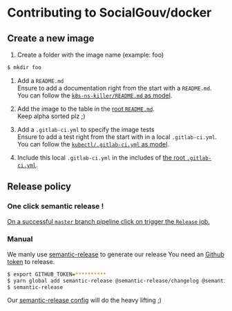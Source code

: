 # Contributing to SocialGouv/docker 

## Create a new image

1. Create a folder with the image name (example: foo)

```bash
$ mkdir foo
```

1. Add a `README.md`  
   Ensure to add a documentation right from the start with a `README.md`.  
   You can follow the [`k8s-ns-killer/README.md` as model](./k8s-ns-killer/README.md).

1. Add the image to the table in the [root `README.md`](./README.md).  
   Keep alpha sorted plz ;)

1. Add a `.gitlab-ci.yml` to specify the image tests  
   Ensure to add a test right from the start with in a local `.gitlab-ci.yml`.  
   You can follow the [`kubectl/.gitlab-ci.yml` as model](./kubectl/.gitlab-ci.yml).

1. Include this local `.gitlab-ci.yml` in the includes of [the root `.gitlab-ci.yml`](./.gitlab-ci.yml).

## Release policy

### One click semantic release !

[On a successful `master` branch pipeline click on trigger the `Release` job.](https://gitlab.factory.social.gouv.fr/SocialGouv/docker/pipelines)

### Manual

We manly use [semantic-release](https://github.com/semantic-release/semantic-release) to generate our release
You need an [Github token](https://github.com/settings/tokens/new) to release.

```sh
$ export GITHUB_TOKEN=**********
$ yarn global add semantic-release @semantic-release/changelog @semantic-release/exec @semantic-release/git
$ semantic-release
```

Our [semantic-release config](./.releaserc.yml) will do the heavy lifting ;)
